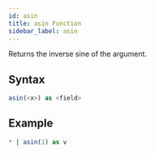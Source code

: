 ```yaml
---
id: asin
title: asin Function
sidebar_label: asin
---
```


Returns the inverse sine of the argument.

## Syntax

```sql
asin(<x>) as <field>
```

## Example

```sql
* | asin(1) as v
```
